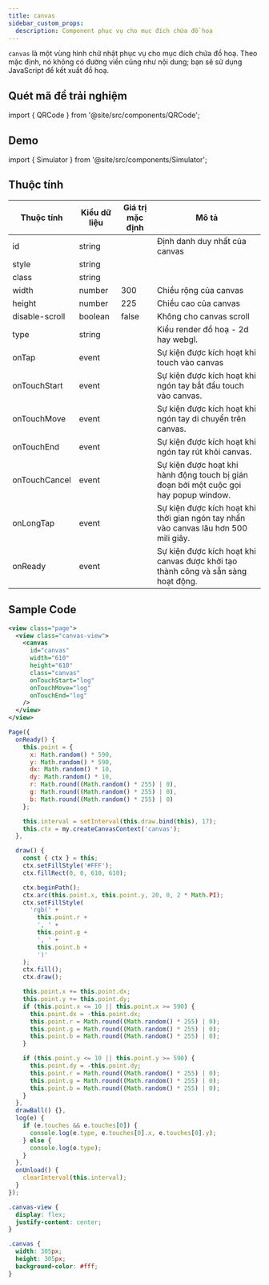 ```yaml
---
title: canvas
sidebar_custom_props:
  description: Component phục vụ cho mục đích chứa đồ hoạ
---
```


`canvas` là một vùng hình chữ nhật phục vụ cho mục đích chứa đồ hoạ. Theo mặc định, nó không có đường viền cũng như nội dung; bạn sẽ sử dụng JavaScript để kết xuất đồ hoạ.

## Quét mã để trải nghiệm

import { QRCode } from '@site/src/components/QRCode';

<QRCode page="pages/component/basic/canvas/index" />

## Demo

import { Simulator } from '@site/src/components/Simulator';

<Simulator page="pages/component/basic/canvas/index" />

## Thuộc tính

| Thuộc tính     | Kiểu dữ liệu | Giá trị mặc định | Mô tả                                                                                 |
| -------------- | ------------ | ---------------- | ------------------------------------------------------------------------------------- |
| id             | string       |                  | Định danh duy nhất của canvas                                                         |
| style          | string       |                  |                                                                                       |
| class          | string       |                  |                                                                                       |
| width          | number       | 300              | Chiều rộng của canvas                                                                 |
| height         | number       | 225              | Chiều cao của canvas                                                                  |
| disable-scroll | boolean      | false            | Không cho canvas scroll                                                               |
| type           | string       |                  | Kiểu render đồ hoạ - 2d hay webgl.                                                    |
| onTap          | event        |                  | Sự kiện được kích hoạt khi touch vào canvas                                           |
| onTouchStart   | event        |                  | Sự kiện được kích hoạt khi ngón tay bắt đầu touch vào canvas.                         |
| onTouchMove    | event        |                  | Sự kiện được kích hoạt khi ngón tay di chuyển trên canvas.                            |
| onTouchEnd     | event        |                  | Sự kiện được kích hoạt khi ngón tay rút khỏi canvas.                                  |
| onTouchCancel  | event        |                  | Sự kiện được hoạt khi hành động touch bị gián đoạn bởi một cuộc gọi hay popup window. |
| onLongTap      | event        |                  | Sự kiện được kích hoạt khi thời gian ngón tay nhấn vào canvas lâu hơn 500 mili giây.  |
| onReady        | event        |                  | Sự kiện được kích hoạt khi canvas được khởi tạo thành công và sẵn sàng hoạt động.     |

## Sample Code

```xml title=index.txml
<view class="page">
  <view class="canvas-view">
    <canvas
      id="canvas"
      width="610"
      height="610"
      class="canvas"
      onTouchStart="log"
      onTouchMove="log"
      onTouchEnd="log"
    />
  </view>
</view>
```

```js title=index.js
Page({
  onReady() {
    this.point = {
      x: Math.random() * 590,
      y: Math.random() * 590,
      dx: Math.random() * 10,
      dy: Math.random() * 10,
      r: Math.round((Math.random() * 255) | 0),
      g: Math.round((Math.random() * 255) | 0),
      b: Math.round((Math.random() * 255) | 0)
    };

    this.interval = setInterval(this.draw.bind(this), 17);
    this.ctx = my.createCanvasContext('canvas');
  },

  draw() {
    const { ctx } = this;
    ctx.setFillStyle('#FFF');
    ctx.fillRect(0, 0, 610, 610);

    ctx.beginPath();
    ctx.arc(this.point.x, this.point.y, 20, 0, 2 * Math.PI);
    ctx.setFillStyle(
      'rgb(' +
        this.point.r +
        ', ' +
        this.point.g +
        ', ' +
        this.point.b +
        ')'
    );
    ctx.fill();
    ctx.draw();

    this.point.x += this.point.dx;
    this.point.y += this.point.dy;
    if (this.point.x <= 10 || this.point.x >= 590) {
      this.point.dx = -this.point.dx;
      this.point.r = Math.round((Math.random() * 255) | 0);
      this.point.g = Math.round((Math.random() * 255) | 0);
      this.point.b = Math.round((Math.random() * 255) | 0);
    }

    if (this.point.y <= 10 || this.point.y >= 590) {
      this.point.dy = -this.point.dy;
      this.point.r = Math.round((Math.random() * 255) | 0);
      this.point.g = Math.round((Math.random() * 255) | 0);
      this.point.b = Math.round((Math.random() * 255) | 0);
    }
  },
  drawBall() {},
  log(e) {
    if (e.touches && e.touches[0]) {
      console.log(e.type, e.touches[0].x, e.touches[0].y);
    } else {
      console.log(e.type);
    }
  },
  onUnload() {
    clearInterval(this.interval);
  }
});
```

```css title=index.tcss
.canvas-view {
  display: flex;
  justify-content: center;
}

.canvas {
  width: 305px;
  height: 305px;
  background-color: #fff;
}
```
